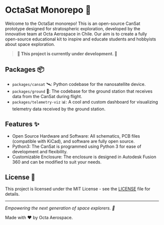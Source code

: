 # OctaSat Monorepo 🚀

Welcome to the OctaSat monorepo! This is an open-source CanSat prototype designed for stratospheric exploration, developed by the innovative team at Octa Aerospace in Chile. Our aim is to create a fully open-source educational kit to inspire and educate students and hobbyists about space exploration.

> **🚧 This project is currently under development. 🚧**

## Packages 📦

- `packages/cansat` 🛰️: Python codebase for the nanosatellite device.
- `packages/ground` 📡: The codebase for the ground station that receives data from the CanSat during flight.
- `packages/telemetry-viz` 📊: A cool and custom dashboard for visualizing telemetry data received by the ground station.

## Features ✨

- Open Source Hardware and Software: All schematics, PCB files (compatible with KiCad), and software are fully open source.
- Python3: The CanSat is programmed using Python 3 for ease of development and flexibility.
- Customizable Enclosure: The enclosure is designed in Autodesk Fusion 360 and can be modified to suit your needs.

## License 📜

This project is licensed under the MIT License - see the [LICENSE](LICENSE) file for details.

---

_Empowering the next generation of space explorers. 🌌_

Made with ❤️ by Octa Aerospace.

